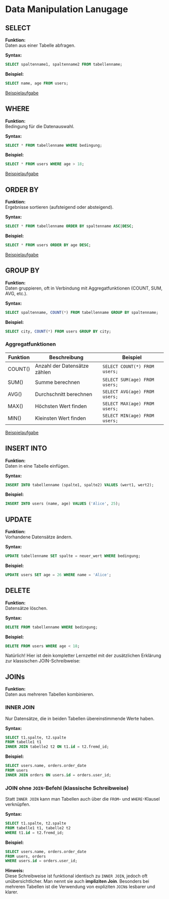 # Data Manipulation Lanugage

## SELECT

**Funktion:**  
Daten aus einer Tabelle abfragen.

**Syntax:**

```sql
SELECT spaltenname1, spaltenname2 FROM tabellenname;
```

**Beispiel:**

```sql
SELECT name, age FROM users;
```
[Beispielaufgabe](/ITLernen/tutorial/db/SQL/tutorials/SELECT/tutorial.html?solution=./solution.txt)




## WHERE

**Funktion:**  
Bedingung für die Datenauswahl.

**Syntax:**

```sql
SELECT * FROM tabellenname WHERE bedingung;
```

**Beispiel:**

```sql
SELECT * FROM users WHERE age > 18;
```

[Beispielaufgabe](/ITLernen/tutorial/db/SQL/tutorials/WHERE/tutorial.html?solution=./solution.txt)




## ORDER BY

**Funktion:**  
Ergebnisse sortieren (aufsteigend oder absteigend).

**Syntax:**

```sql
SELECT * FROM tabellenname ORDER BY spaltenname ASC|DESC;
```

**Beispiel:**

```sql
SELECT * FROM users ORDER BY age DESC;
```

[Beispielaufgabe](/ITLernen/tutorial/db/SQL/tutorials/ORDERBY/tutorial.html?solution=./solution.txt)




## GROUP BY

**Funktion:**  
Daten gruppieren, oft in Verbindung mit Aggregatfunktionen (COUNT, SUM, AVG, etc.).

**Syntax:**

```sql
SELECT spaltenname, COUNT(*) FROM tabellenname GROUP BY spaltenname;
```

**Beispiel:**

```sql
SELECT city, COUNT(*) FROM users GROUP BY city;
```
### Aggregatfunktionen
| Funktion | Beschreibung                      | Beispiel                          |
|---------|-----------------------------------|-----------------------------------|
| COUNT() | Anzahl der Datensätze zählen      | `SELECT COUNT(*) FROM users;`     |
| SUM()   | Summe berechnen                   | `SELECT SUM(age) FROM users;`     |
| AVG()   | Durchschnitt berechnen            | `SELECT AVG(age) FROM users;`     |
| MAX()   | Höchsten Wert finden              | `SELECT MAX(age) FROM users;`     |
| MIN()   | Kleinsten Wert finden             | `SELECT MIN(age) FROM users;`     |

[Beispielaufgabe](/ITLernen/tutorial/db/SQL/tutorials/GROUPBY/tutorial.html?solution=./solution.txt)




## INSERT INTO

**Funktion:**  
Daten in eine Tabelle einfügen.

**Syntax:**

```sql
INSERT INTO tabellenname (spalte1, spalte2) VALUES (wert1, wert2);
```

**Beispiel:**

```sql
INSERT INTO users (name, age) VALUES ('Alice', 25);
```



## UPDATE

**Funktion:**  
Vorhandene Datensätze ändern.

**Syntax:**

```sql
UPDATE tabellenname SET spalte = neuer_wert WHERE bedingung;
```

**Beispiel:**

```sql
UPDATE users SET age = 26 WHERE name = 'Alice';
```



## DELETE

**Funktion:**  
Datensätze löschen.

**Syntax:**

```sql
DELETE FROM tabellenname WHERE bedingung;
```

**Beispiel:**

```sql
DELETE FROM users WHERE age < 18;
```



Natürlich! Hier ist dein kompletter Lernzettel mit der zusätzlichen Erklärung zur klassischen JOIN-Schreibweise:



## JOINs

**Funktion:**  
Daten aus mehreren Tabellen kombinieren.



### INNER JOIN

Nur Datensätze, die in beiden Tabellen übereinstimmende Werte haben.

**Syntax:**

```sql
SELECT t1.spalte, t2.spalte 
FROM tabelle1 t1
INNER JOIN tabelle2 t2 ON t1.id = t2.fremd_id;
```

**Beispiel:**

```sql
SELECT users.name, orders.order_date 
FROM users 
INNER JOIN orders ON users.id = orders.user_id;
```



### JOIN ohne `JOIN`-Befehl (klassische Schreibweise)

Statt `INNER JOIN` kann man Tabellen auch über die `FROM`- und `WHERE`-Klausel verknüpfen.

**Syntax:**

```sql
SELECT t1.spalte, t2.spalte
FROM tabelle1 t1, tabelle2 t2
WHERE t1.id = t2.fremd_id;
```

**Beispiel:**

```sql
SELECT users.name, orders.order_date
FROM users, orders
WHERE users.id = orders.user_id;
```

**Hinweis:**  
Diese Schreibweise ist funktional identisch zu `INNER JOIN`, jedoch oft unübersichtlicher. Man nennt sie auch **impliziten Join**. Besonders bei mehreren Tabellen ist die Verwendung von expliziten `JOIN`s lesbarer und klarer.

